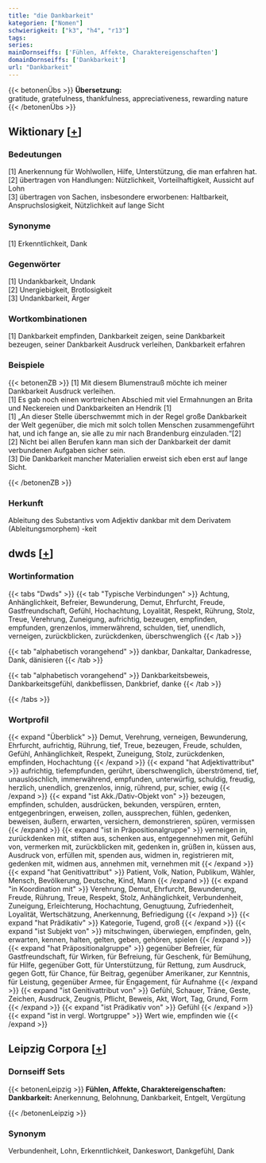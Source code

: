 ```yaml
---
title: "die Dankbarkeit"
kategorien: ["Nomen"]
schwierigkeit: ["k3", "h4", "r13"]
tags:
series:
mainDornseiffs: ['Fühlen, Affekte, Charaktereigenschaften']
domainDornseiffs: ['Dankbarkeit']
url: "Dankbarkeit"
---
```


{{< betonenÜbs >}}
**Übersetzung:**  
gratitude, gratefulness, thankfulness, appreciativeness, rewarding  nature  
{{< /betonenÜbs >}}

## Wiktionary [[+](https://de.wiktionary.org/wiki/Dankbarkeit)]

### Bedeutungen
[1] Anerkennung für Wohlwollen, Hilfe, Unterstützung, die man erfahren hat.  
[2] übertragen von Handlungen: Nützlichkeit, Vorteilhaftigkeit, Aussicht auf Lohn  
[3] übertragen von Sachen, insbesondere erworbenen: Haltbarkeit, Anspruchslosigkeit, Nützlichkeit auf lange Sicht  

### Synonyme
[1] Erkenntlichkeit, Dank  

### Gegenwörter
[1] Undankbarkeit, Undank  
[2] Unergiebigkeit, Brotlosigkeit  
[3] Undankbarkeit, Ärger  

### Wortkombinationen
[1] Dankbarkeit empfinden, Dankbarkeit zeigen, seine Dankbarkeit bezeugen, seiner Dankbarkeit Ausdruck verleihen, Dankbarkeit erfahren  

### Beispiele
{{< betonenZB >}}
[1] Mit diesem Blumenstrauß möchte ich meiner Dankbarkeit Ausdruck verleihen.  
[1] Es gab noch einen wortreichen Abschied mit viel Ermahnungen an Brita und Neckereien und Dankbarkeiten an Hendrik [1]  
[1] „An dieser Stelle überschwemmt mich in der Regel große Dankbarkeit der Welt gegenüber, die mich mit solch tollen Menschen zusammengeführt hat, und ich fange an, sie alle zu mir nach Brandenburg einzuladen.“[2]  
[2] Nicht bei allen Berufen kann man sich der Dankbarkeit der damit verbundenen Aufgaben sicher sein.  
[3] Die Dankbarkeit mancher Materialien erweist sich eben erst auf lange Sicht.  

{{< /betonenZB >}}
### Herkunft
Ableitung des Substantivs vom Adjektiv dankbar mit dem Derivatem (Ableitungsmorphem) -keit  



## dwds [[+](https://www.dwds.de/wb/Dankbarkeit)]

### Wortinformation
{{< tabs "Dwds" >}}
{{< tab "Typische Verbindungen" >}}
Achtung, Anhänglichkeit, Befreier, Bewunderung, Demut, Ehrfurcht, Freude, Gastfreundschaft, Gefühl, Hochachtung, Loyalität, Respekt, Rührung, Stolz, Treue, Verehrung, Zuneigung, aufrichtig, bezeugen, empfinden, empfunden, grenzenlos, immerwährend, schulden, tief, unendlich, verneigen, zurückblicken, zurückdenken, überschwenglich
{{< /tab >}}

{{< tab "alphabetisch vorangehend" >}}
dankbar, Dankaltar, Dankadresse, Dank, dänisieren
{{< /tab >}}

{{< tab "alphabetisch vorangehend" >}}
Dankbarkeitsbeweis, Dankbarkeitsgefühl, dankbeflissen, Dankbrief, danke
{{< /tab >}}

{{< /tabs >}}

### Wortprofil
{{< expand "Überblick" >}} Demut, Verehrung, verneigen, Bewunderung, Ehrfurcht, aufrichtig, Rührung, tief, Treue, bezeugen, Freude, schulden, Gefühl, Anhänglichkeit, Respekt, Zuneigung, Stolz, zurückdenken, empfinden, Hochachtung {{< /expand >}}
{{< expand "hat Adjektivattribut" >}} aufrichtig, tiefempfunden, gerührt, überschwenglich, überströmend, tief, unauslöschlich, immerwährend, empfunden, unterwürfig, schuldig, freudig, herzlich, unendlich, grenzenlos, innig, rührend, pur, schier, ewig {{< /expand >}}
{{< expand "ist Akk./Dativ-Objekt von" >}} bezeugen, empfinden, schulden, ausdrücken, bekunden, verspüren, ernten, entgegenbringen, erweisen, zollen, aussprechen, fühlen, gedenken, beweisen, äußern, erwarten, versichern, demonstrieren, spüren, vermissen {{< /expand >}}
{{< expand "ist in Präpositionalgruppe" >}} verneigen in, zurückdenken mit, stiften aus, schenken aus, entgegennehmen mit, Gefühl von, vermerken mit, zurückblicken mit, gedenken in, grüßen in, küssen aus, Ausdruck von, erfüllen mit, spenden aus, widmen in, registrieren mit, gedenken mit, widmen aus, annehmen mit, vernehmen mit {{< /expand >}}
{{< expand "hat Genitivattribut" >}} Patient, Volk, Nation, Publikum, Wähler, Mensch, Bevölkerung, Deutsche, Kind, Mann {{< /expand >}}
{{< expand "in Koordination mit" >}} Verehrung, Demut, Ehrfurcht, Bewunderung, Freude, Rührung, Treue, Respekt, Stolz, Anhänglichkeit, Verbundenheit, Zuneigung, Erleichterung, Hochachtung, Genugtuung, Zufriedenheit, Loyalität, Wertschätzung, Anerkennung, Befriedigung {{< /expand >}}
{{< expand "hat Prädikativ" >}} Kategorie, Tugend, groß {{< /expand >}}
{{< expand "ist Subjekt von" >}} mitschwingen, überwiegen, empfinden, geln, erwarten, kennen, halten, gelten, geben, gehören, spielen {{< /expand >}}
{{< expand "hat Präpositionalgruppe" >}} gegenüber Befreier, für Gastfreundschaft, für Wirken, für Befreiung, für Geschenk, für Bemühung, für Hilfe, gegenüber Gott, für Unterstützung, für Rettung, zum Ausdruck, gegen Gott, für Chance, für Beitrag, gegenüber Amerikaner, zur Kenntnis, für Leistung, gegenüber Armee, für Engagement, für Aufnahme {{< /expand >}}
{{< expand "ist Genitivattribut von" >}} Gefühl, Schauer, Träne, Geste, Zeichen, Ausdruck, Zeugnis, Pflicht, Beweis, Akt, Wort, Tag, Grund, Form {{< /expand >}}
{{< expand "ist Prädikativ von" >}} Gefühl {{< /expand >}}
{{< expand "ist in vergl. Wortgruppe" >}} Wert wie, empfinden wie {{< /expand >}}

## Leipzig Corpora [[+](https://corpora.uni-leipzig.de/en/res?word=Dankbarkeit&corpusId=deu_newscrawl-public_2018)]

### Dornseiff Sets
{{< betonenLeipzig >}}
**Fühlen, Affekte, Charaktereigenschaften:**  
**Dankbarkeit:** Anerkennung, Belohnung, Dankbarkeit, Entgelt, Vergütung  

{{< /betonenLeipzig >}}

### Synonym
Verbundenheit, Lohn, Erkenntlichkeit, Dankeswort, Dankgefühl, Dank

